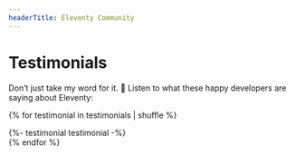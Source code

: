 ```yaml
---
headerTitle: Eleventy Community
---
```


# Testimonials

Don’t just take my word for it. 🌈 Listen to what these happy developers are saying about Eleventy:

{% for testimonial in testimonials | shuffle %}

<div id="{{ testimonial.name | slugify }}">
	{%- testimonial testimonial -%}
</div>
{% endfor %}
